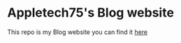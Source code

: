 # Appletech75's Blog website

This repo is my Blog website you can find it [here](appletech75.github.io/appletech75-blog)

